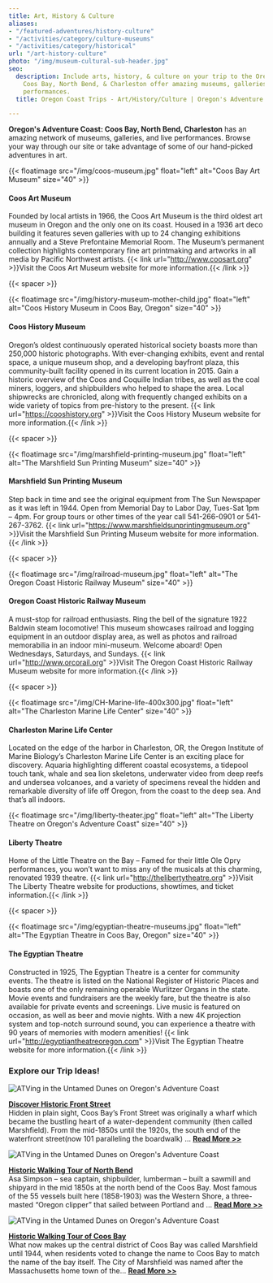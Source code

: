 ```yaml
---
title: Art, History & Culture
aliases:
- "/featured-adventures/history-culture"
- "/activities/category/culture-museums"
- "/activities/category/historical"
url: "/art-history-culture"
photo: "/img/museum-cultural-sub-header.jpg"
seo:
  description: Include arts, history, & culture on your trip to the Oregon Coast!
    Coos Bay, North Bend, & Charleston offer amazing museums, galleries, and live
    performances.
  title: Oregon Coast Trips - Art/History/Culture | Oregon's Adventure Coast

---
```

**Oregon's Adventure Coast: Coos Bay, North Bend, Charleston** has an amazing network of museums, galleries, and live performances.  Browse your way through our site or take advantage of some of our hand-picked adventures in art.

{{< floatimage src="/img/coos-museum.jpg" float="left" alt="Coos Bay Art Museum" size="40" >}}

#### Coos Art Museum

Founded by local artists in 1966, the Coos Art Museum is the third oldest art museum in Oregon and the only one on its coast. Housed in a 1936 art deco building it features seven galleries with up to 24 changing exhibitions annually and a Steve Prefontaine Memorial Room. The Museum’s permanent collection highlights contemporary fine art printmaking and artworks in all media by Pacific Northwest artists. {{< link url="http://www.coosart.org" >}}Visit the Coos Art Museum website for more information.{{< /link >}}

{{< spacer >}}

{{< floatimage src="/img/history-museum-mother-child.jpg" float="left" alt="Coos History Museum in Coos Bay, Oregon" size="40" >}}

#### Coos History Museum

Oregon’s oldest continuously operated historical society boasts more than 250,000 historic photographs. With ever-changing exhibits, event and rental space, a unique museum shop, and a developing bayfront plaza, this community-built facility opened in its current location in 2015. Gain a historic overview of the Coos and Coquille Indian tribes, as well as the coal miners, loggers, and shipbuilders who helped to shape the area. Local shipwrecks are chronicled, along with frequently changed exhibits on a wide variety of topics from pre-history to the present. {{< link url="https://cooshistory.org" >}}Visit the Coos History Museum website for more information.{{< /link >}}

{{< spacer >}}

{{< floatimage src="/img/marshfield-printing-museum.jpg" float="left" alt="The Marshfield Sun Printing Museum" size="40" >}}

#### Marshfield Sun Printing Museum

Step back in time and see the original equipment from The Sun Newspaper as it was left in 1944. Open from Memorial Day to Labor Day, Tues-Sat 1pm – 4pm. For group tours or other times of the year call 541-266-0901 or 541-267-3762. {{< link url="https://www.marshfieldsunprintingmuseum.org" >}}Visit the Marshfield Sun Printing Museum website for more information.{{< /link >}}

{{< spacer >}}

{{< floatimage src="/img/railroad-museum.jpg" float="left" alt="The Oregon Coast Historic Railway Museum" size="40" >}}

#### Oregon Coast Historic Railway Museum

A must-stop for railroad enthusiasts. Ring the bell of the signature 1922 Baldwin steam locomotive! This museum showcases railroad and logging equipment in an outdoor display area, as well as photos and railroad memorabilia in an indoor mini-museum. Welcome aboard! Open Wednesdays, Saturdays, and Sundays. {{< link url="http://www.orcorail.org" >}}Visit The Oregon Coast Historic Railway Museum website for more information.{{< /link >}}

{{< spacer >}}

{{< floatimage src="/img/CH-Marine-life-400x300.jpg" float="left" alt="The Charleston Marine Life Center" size="40" >}}

#### Charleston Marine Life Center

Located on the edge of the harbor in Charleston, OR, the Oregon Institute of Marine Biology’s Charleston Marine Life Center is an exciting place for discovery. Aquaria highlighting different coastal ecosystems, a tidepool touch tank, whale and sea lion skeletons, underwater video from deep reefs and undersea volcanoes, and a variety of specimens reveal the hidden and remarkable diversity of life off Oregon, from the coast to the deep sea. And that’s all indoors.

{{< floatimage src="/img/liberty-theater.jpg" float="left" alt="The Liberty Theatre on Oregon's Adventure Coast" size="40" >}}

#### Liberty Theatre

Home of the Little Theatre on the Bay – Famed for their little Ole Opry performances,  you won’t want to miss any of the musicals at this charming, renovated 1939 theatre. {{< link url="http://thelibertytheatre.org" >}}Visit The Liberty Theatre website for productions, showtimes, and ticket information.{{< /link >}}

{{< spacer >}}

{{< floatimage src="/img/egyptian-theatre-museums.jpg" float="left" alt="The Egyptian Theatre in Coos Bay, Oregon" size="40" >}}

#### The Egyptian Theatre

Constructed in 1925, The Egyptian Theatre is a center for community events. The theatre is listed on the National Register of Historic Places and boasts one of the only remaining operable Wurlitzer Organs in the state. Movie events and fundraisers are the weekly fare, but the theatre is also available for private events and screenings. Live music is featured on occasion, as well as beer and movie nights. With a new 4K projection system and top-notch surround sound, you can experience a theatre with 90 years of memories with modern amenities! {{< link url="http://egyptiantheatreoregon.com" >}}Visit The Egyptian Theatre website for more information.{{< /link >}}

<div class="clearfix"></div>

### Explore our Trip Ideas!

<div class="trip-idea-thumbnail">
<img src="/img/ti-walking-historic-thumb.jpg" alt="ATVing in the Untamed Dunes on Oregon's Adventure Coast"></div>

[**Discover Historic Front Street**](/tripideas/discover-historic-front-street)  
Hidden in plain sight, Coos Bay’s Front Street was originally a wharf which became the bustling heart of a water-dependent community (then called Marshfield).  From the mid-1850s until the 1920s, the south end of the waterfront street(now 101 paralleling the boardwalk) ... [**Read More >>**](/tripideas/discover-historic-front-street)

<div class="clearfix"></div>

<div class="trip-idea-thumbnail">
<img src="/img/ti-walking-northbend-thumb.jpg" alt="ATVing in the Untamed Dunes on Oregon's Adventure Coast"></div>

[**Historic Walking Tour of North Bend**](/tripideas/historic-walking-tour-of-north-bend)  
Asa Simpson – sea captain, shipbuilder, lumberman – built a sawmill and shipyard in the mid 1850s at the north bend of the Coos Bay. Most famous of the 55 vessels built here (1858-1903) was the Western Shore, a three-masted “Oregon clipper” that sailed between Portland and ... [**Read More >>**](/tripideas/historic-walking-tour-of-north-bend)

<div class="clearfix"></div>

<div class="trip-idea-thumbnail">
<img src="/img/ti-walking-coosbay-thumb.jpg" alt="ATVing in the Untamed Dunes on Oregon's Adventure Coast"></div>

[**Historic Walking Tour of Coos Bay**](/tripideas/historic-walking-tour-of-coos-bay)  
What now makes up the central district of Coos Bay was called Marshfield until 1944, when residents voted to change the name to Coos Bay to match the name of the bay itself. The City of Marshfield was named after the Massachusetts home town of the... [**Read More >>**](/tripideas/historic-walking-tour-of-coos-bay)